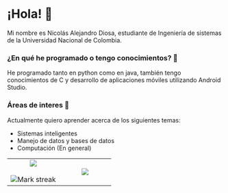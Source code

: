 # ¡Hola! 👋

Mi nombre es Nicolás Alejandro Diosa, estudiante de Ingeniería de sistemas de la Universidad Nacional de Colombia.

### ¿En qué he programado o tengo conocimientos? 🤔

He programado tanto en python como en java, también tengo conocimientos de C y desarrollo de aplicaciones móviles utilizando Android Studio.

### Áreas de interes 🗿

Actualmente quiero aprender acerca de los siguientes temas:
<ul>
  <li>Sistemas inteligentes</li>
  <li>Manejo de datos y bases de datos</li>
  <li>Computación (En general)</li>
</ul>

<p align="center">
  <!--- stats (start) -->
<table align="center">
<tr border="none">
<td width="50%" align="center">
  
  <img  align="center"  src="https://github-readme-stats.vercel.app/api?username=Lasovaro1409&theme=dark&show_icons=true&count_private=true" />
  <br></br>
  <img  title="🔥 Get streak stats for your profile at git.io/streak-stats" alt="Mark streak" src="https://github-readme-streak-stats.herokuapp.com/?user=Lasovaro1409&theme=dark&hide_border=false" /> 
</td>

<td width="50%" align="center">

  <img  align="center"  src="https://github-readme-stats.anuraghazra1.vercel.app/api/top-langs/?username=Nicolas-Diosa&theme=dark&hide_border=false&no-bg=true&no-frame=true&langs_count=10"/>
  
  </td>
</tr>
</table>

<!--
**Nicolas-Diosa/Nicolas-Diosa** is a ✨ _special_ ✨ repository because its `README.md` (this file) appears on your GitHub profile.

Here are some ideas to get you started:

- 🔭 I’m currently working on ...
- 🌱 I’m currently learning ...
- 👯 I’m looking to collaborate on ...
- 🤔 I’m looking for help with ...
- 💬 Ask me about ...
- 📫 How to reach me: ...
- 😄 Pronouns: ...
- ⚡ Fun fact: ...
-->
